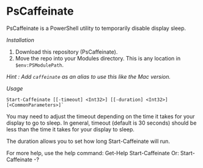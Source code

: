 # PsCaffeinate
PsCaffeinate is a PowerShell utility to temporarily disable display sleep.

*Installation*
1. Download this repository (PsCaffeinate).
2. Move the repo into your Modules directory. This is any location in `$env:PSModulePath`.

_Hint : Add `caffeinate` as an alias to use this like the Mac version._ 

*Usage*

    Start-Caffeinate [[-timeout] <Int32>] [[-duration] <Int32>] [<CommonParameters>]`

You may need to adjust the timeout depending on the time it takes for your display to go to sleep. In general, timeout (default is 30 seconds) should be less than the time it takes for your display to sleep.

The duration allows you to set how long Start-Caffeinate will run.

For more help, use the help command:
    Get-Help Start-Caffeinate
Or:
    Start-Caffeinate -?



